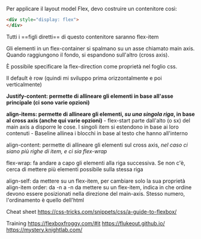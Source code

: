 Per applicare il layout model Flex, devo costruire un contenitore così: 
```html
<div style="display: flex">
</div>
```
Tutti i ==figli diretti== di questo contenitore saranno flex-item

Gli elementi in un flex-container si spalmano su un asse chiamato main axis. Quando raggiungono il fondo, si espandono sull'altro (cross axis).

È possibile specificare la flex-direction come proprietà nel foglio css.

Il default è row (quindi mi sviluppo prima orizzontalmente e poi verticalmente)

**Justify-content: permette di allineare gli elementi in base all'asse principale (ci sono varie opzioni)**

**align-items: permette di allineare gli elementi, *su una singola riga*, in base al cross axis (anche qui varie opzioni)** 
	- flex-start parte dall'alto (o sx) del main axis a disporre le cose. I singoli item si estendono in base ai loro contenuti
	- Baseline allinea i blocchi in base al testo che hanno all'interno

align-content: permette di allineare gli elementi sul cross axis, *nel caso ci siano più righe di item, e ci sia flex-wrap*

flex-wrap: fa andare a capo gli elementi alla riga successiva. Se non c'è, cerca di mettere più elementi possibile sulla stessa riga

align-self: da mettere su un flex-item, per cambiare solo la sua proprietà align-item
order: da -n a -n da mettere su un flex-item, indica in che ordine devono essere posizionati nella direzione del main-axis. Stesso numero, l'ordinamento è quello dell'html

Cheat sheet
https://css-tricks.com/snippets/css/a-guide-to-flexbox/

Training
https://flexboxfroggy.com/#it
https://flukeout.github.io/
https://mystery.knightlab.com/